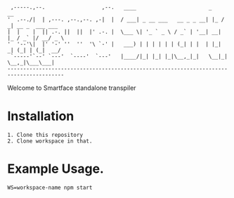 
     ,-----.,--.                  ,--.   ____                       _    __                     
    '  .--./|  | ,---. ,--.,--. ,-|  |  / ___| _ __ ___   __ _ _ __| |_ / _| __ _  ___ ___    
    |  |    |  || .-. ||  ||  |' .-. |  \___ \| '_ ` _ \ / _` | '__| __| |_ / _` |/ __/ _ \  
    '  '--'\|  |' '-' ''  ''  '\ `-' |   ___) | | | | | | (_| | |  | |_|  _| (_| | (_|  __/ 
     `-----'`--' `---'  `----'  `---'   |____/|_| |_| |_|\__,_|_|   \__|_|  \__,_|\___\___| 
    ----------------------------------------------------------------------------------------

Welcome to Smartface standalone transpiler 

# Installation

    1. Clone this repository
    2. Clone workspace in that.

# Example Usage.

  ```WS=workspace-name npm start```

